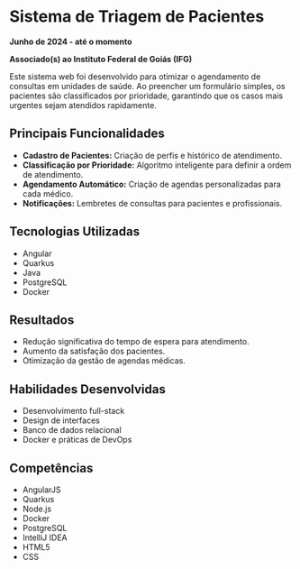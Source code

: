 # Sistema de Triagem de Pacientes

**Junho de 2024 - até o momento**

**Associado(s) ao Instituto Federal de Goiás (IFG)**

Este sistema web foi desenvolvido para otimizar o agendamento de consultas em unidades de saúde. Ao preencher um formulário simples, os pacientes são classificados por prioridade, garantindo que os casos mais urgentes sejam atendidos rapidamente.

## Principais Funcionalidades

- **Cadastro de Pacientes:** Criação de perfis e histórico de atendimento.
- **Classificação por Prioridade:** Algoritmo inteligente para definir a ordem de atendimento.
- **Agendamento Automático:** Criação de agendas personalizadas para cada médico.
- **Notificações:** Lembretes de consultas para pacientes e profissionais.

## Tecnologias Utilizadas

- Angular
- Quarkus
- Java
- PostgreSQL
- Docker

## Resultados

- Redução significativa do tempo de espera para atendimento.
- Aumento da satisfação dos pacientes.
- Otimização da gestão de agendas médicas.

## Habilidades Desenvolvidas

- Desenvolvimento full-stack
- Design de interfaces
- Banco de dados relacional
- Docker e práticas de DevOps

## Competências

- AngularJS
- Quarkus
- Node.js
- Docker
- PostgreSQL
- IntelliJ IDEA
- HTML5
- CSS

